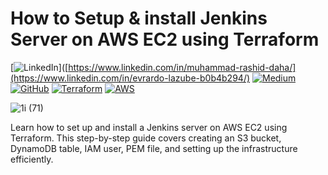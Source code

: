 # How to Setup & install Jenkins Server on AWS EC2 using Terraform

[![LinkedIn](https://img.shields.io/badge/Connect%20with%20me%20on-LinkedIn-blue.svg)]([https://www.linkedin.com/in/muhammad-rashid-daha/](https://www.linkedin.com/in/evrardo-lazube-b0b4b294/)
[![Medium](https://img.shields.io/badge/Medium-12100E?style=for-the-badge&logo=medium&logoColor=white)](https://medium.com/@codewithmuh)
[![GitHub](https://img.shields.io/github/stars/codewithmuh.svg?style=social)](https://github.com/weblaz)
[![Terraform](https://img.shields.io/badge/Terraform-%E2%9C%A8-lightgrey)](https://www.terraform.io)
[![AWS](https://img.shields.io/badge/AWS-%F0%9F%9B%A1-orange)](https://aws.amazon.com)



![1i (71)](https://github.com/user-attachments/assets/44409392-10fa-4eaf-9a1e-671a904b4e1f)


Learn how to set up and install a Jenkins server on AWS EC2 using Terraform. This step-by-step guide covers creating an S3 bucket, DynamoDB table, IAM user, PEM file, and setting up the infrastructure efficiently.
